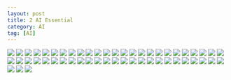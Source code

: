 ```yaml
---
layout: post
title: 2 AI Essential
category: AI
tag: [AI]
---
```


<img src="/public/img/PyTorch/Lec1/image (62).png">
<img src="/public/img/PyTorch/Lec1/image (63).png">
<img src="/public/img/PyTorch/Lec1/image (64).png">
<img src="/public/img/PyTorch/Lec1/image (65).png">
<img src="/public/img/PyTorch/Lec1/image (66).png">
<img src="/public/img/PyTorch/Lec1/image (67).png">
<img src="/public/img/PyTorch/Lec1/image (68).png">
<img src="/public/img/PyTorch/Lec1/image (69).png">
<img src="/public/img/PyTorch/Lec1/image (70).png">
<img src="/public/img/PyTorch/Lec1/image (71).png">
<img src="/public/img/PyTorch/Lec1/image (72).png">
<img src="/public/img/PyTorch/Lec1/image (73).png">
<img src="/public/img/PyTorch/Lec1/image (74).png">
<img src="/public/img/PyTorch/Lec1/image (75).png">
<img src="/public/img/PyTorch/Lec1/image (76).png">
<img src="/public/img/PyTorch/Lec1/image (77).png">
<img src="/public/img/PyTorch/Lec1/image (78).png">
<img src="/public/img/PyTorch/Lec1/image (79).png">
<img src="/public/img/PyTorch/Lec1/image (80).png">
<img src="/public/img/PyTorch/Lec1/image (81).png">
<img src="/public/img/PyTorch/Lec1/image (82).png">
<img src="/public/img/PyTorch/Lec1/image (83).png">
<img src="/public/img/PyTorch/Lec1/image (84).png">
<img src="/public/img/PyTorch/Lec1/image (85).png">
<img src="/public/img/PyTorch/Lec1/image (86).png">
<img src="/public/img/PyTorch/Lec1/image (87).png">
<img src="/public/img/PyTorch/Lec1/image (88).png">
<img src="/public/img/PyTorch/Lec1/image (89).png">
<img src="/public/img/PyTorch/Lec1/image (90).png">
<img src="/public/img/PyTorch/Lec1/image (91).png">
<img src="/public/img/PyTorch/Lec1/image (92).png">
<img src="/public/img/PyTorch/Lec1/image (93).png">
<img src="/public/img/PyTorch/Lec1/image (94).png">
<img src="/public/img/PyTorch/Lec1/image (95).png">
<img src="/public/img/PyTorch/Lec1/image (96).png">
<img src="/public/img/PyTorch/Lec1/image (97).png">
<img src="/public/img/PyTorch/Lec1/image (98).png">
<img src="/public/img/PyTorch/Lec1/image (99).png">
<img src="/public/img/PyTorch/Lec1/image (100).png">
<img src="/public/img/PyTorch/Lec1/image (101).png">
<img src="/public/img/PyTorch/Lec1/image (102).png">
<img src="/public/img/PyTorch/Lec1/image (103).png">
<img src="/public/img/PyTorch/Lec1/image (104).png">
<img src="/public/img/PyTorch/Lec1/image (105).png">
<img src="/public/img/PyTorch/Lec1/image (106).png">
<img src="/public/img/PyTorch/Lec1/image (107).png">
<img src="/public/img/PyTorch/Lec1/image (108).png">
<img src="/public/img/PyTorch/Lec1/image (109).png">
<img src="/public/img/PyTorch/Lec1/image (110).png">
<img src="/public/img/PyTorch/Lec1/image (111).png">
<img src="/public/img/PyTorch/Lec1/image (112).png">
<img src="/public/img/PyTorch/Lec1/image (113).png">
<img src="/public/img/PyTorch/Lec1/image (114).png">
